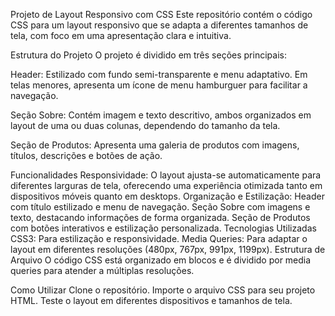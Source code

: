 Projeto de Layout Responsivo com CSS
Este repositório contém o código CSS para um layout responsivo que se adapta a diferentes tamanhos de tela, com foco em uma apresentação clara e intuitiva.

Estrutura do Projeto
O projeto é dividido em três seções principais:

Header: Estilizado com fundo semi-transparente e menu adaptativo. Em telas menores, apresenta um ícone de menu hamburguer para facilitar a navegação.

Seção Sobre: Contém imagem e texto descritivo, ambos organizados em layout de uma ou duas colunas, dependendo do tamanho da tela.

Seção de Produtos: Apresenta uma galeria de produtos com imagens, títulos, descrições e botões de ação.

Funcionalidades
Responsividade: O layout ajusta-se automaticamente para diferentes larguras de tela, oferecendo uma experiência otimizada tanto em dispositivos móveis quanto em desktops.
Organização e Estilização:
Header com título estilizado e menu de navegação.
Seção Sobre com imagens e texto, destacando informações de forma organizada.
Seção de Produtos com botões interativos e estilização personalizada.
Tecnologias Utilizadas
CSS3: Para estilização e responsividade.
Media Queries: Para adaptar o layout em diferentes resoluções (480px, 767px, 991px, 1199px).
Estrutura de Arquivo
O código CSS está organizado em blocos e é dividido por media queries para atender a múltiplas resoluções.

Como Utilizar
Clone o repositório.
Importe o arquivo CSS para seu projeto HTML.
Teste o layout em diferentes dispositivos e tamanhos de tela.
